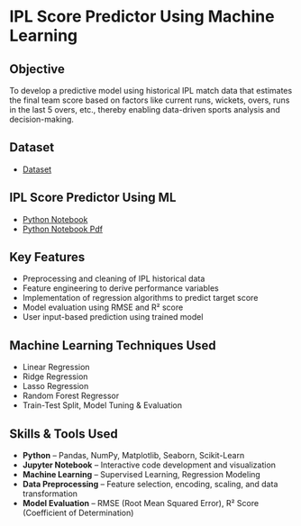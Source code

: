 # IPL Score Predictor Using Machine Learning
## Objective
To develop a predictive model using historical IPL match data that estimates the final team score based on factors like current runs, wickets, overs, runs in the last 5 overs, etc., thereby enabling data-driven sports analysis and decision-making.

## Dataset
- <a href= "https://github.com/Tejasssss06/IPL-Score-Predictor-using-Machine-Learning/blob/main/IPL_Data.csv">Dataset</a>

## IPL Score Predictor Using ML
- <a href= "https://github.com/Tejasssss06/IPL-Score-Predictor-using-Machine-Learning/blob/main/IPL_Score_Predictor_Project.ipynb">Python Notebook</a>
- <a href= "https://github.com/Tejasssss06/IPL-Score-Predictor-using-Machine-Learning/blob/main/IPL_Score_Predictor_Project.pdf">Python Notebook Pdf</a>

## Key Features
- Preprocessing and cleaning of IPL historical data
- Feature engineering to derive performance variables
- Implementation of regression algorithms to predict target score
- Model evaluation using RMSE and R² score
- User input-based prediction using trained model

## Machine Learning Techniques Used
- Linear Regression
- Ridge Regression
- Lasso Regression
- Random Forest Regressor
- Train-Test Split, Model Tuning & Evaluation

## Skills & Tools Used
- **Python** – Pandas, NumPy, Matplotlib, Seaborn, Scikit-Learn
- **Jupyter Notebook** – Interactive code development and visualization
- **Machine Learning** – Supervised Learning, Regression Modeling
- **Data Preprocessing** – Feature selection, encoding, scaling, and data transformation
- **Model Evaluation** – RMSE (Root Mean Squared Error), R² Score (Coefficient of Determination)
